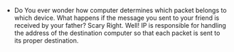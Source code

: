 - Do You ever wonder how computer determines which packet belongs to which device. What happens if the message you sent to your friend is received by your father? Scary Right. Well! IP is responsible for handling the address of the destination computer so that each packet is sent to its proper destination. 